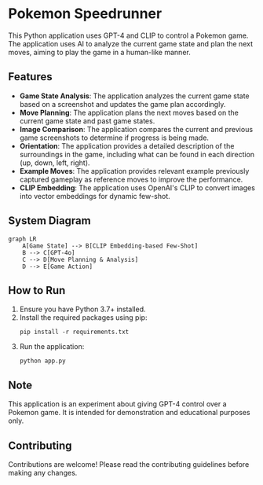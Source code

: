 # Pokemon Speedrunner

This Python application uses GPT-4 and CLIP to control a Pokemon game. The application uses AI to analyze the current game state and plan the next moves, aiming to play the game in a human-like manner.

## Features

- **Game State Analysis**: The application analyzes the current game state based on a screenshot and updates the game plan accordingly.
- **Move Planning**: The application plans the next moves based on the current game state and past game states.
- **Image Comparison**: The application compares the current and previous game screenshots to determine if progress is being made.
- **Orientation**: The application provides a detailed description of the surroundings in the game, including what can be found in each direction (up, down, left, right).
- **Example Moves**: The application provides relevant example previously captured gameplay as reference moves to improve the performance.
- **CLIP Embedding**: The application uses OpenAI's CLIP to convert images into vector embeddings for dynamic few-shot.

## System Diagram

```mermaid
graph LR
    A[Game State] --> B[CLIP Embedding-based Few-Shot]
    B --> C[GPT-4o]
    C --> D[Move Planning & Analysis]
    D --> E[Game Action]
```

## How to Run

1. Ensure you have Python 3.7+ installed.
2. Install the required packages using pip:
   ```
   pip install -r requirements.txt
   ```
3. Run the application:
   ```
   python app.py
   ```

## Note

This application is an experiment about giving GPT-4 control over a Pokemon game. It is intended for demonstration and educational purposes only.

## Contributing

Contributions are welcome! Please read the contributing guidelines before making any changes.